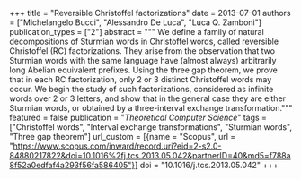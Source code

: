 +++
title = "Reversible Christoffel factorizations"
date = 2013-07-01
authors = ["Michelangelo Bucci", "Alessandro De Luca", "Luca Q. Zamboni"]
publication_types = ["2"]
abstract = """
We define a family of natural decompositions of Sturmian words in Christoffel
words, called reversible Christoffel (RC) factorizations. They arise from the
observation that two Sturmian words with the same language have (almost always)
arbitrarily long Abelian equivalent prefixes. Using the three gap theorem, we
prove that in each RC factorization, only 2 or 3 distinct Christoffel words may
occur. We begin the study of such factorizations, considered as infinite words
over 2 or 3 letters, and show that in the general case they are either Sturmian
words, or obtained by a three-interval exchange transformation."""
featured = false
publication = "*Theoretical Computer Science*"
tags = ["Christoffel words", "Interval exchange transformations", "Sturmian words", "Three gap theorem"]
url_custom = [{name = "Scopus", url = "https://www.scopus.com/inward/record.uri?eid=2-s2.0-84880217822&doi=10.1016%2fj.tcs.2013.05.042&partnerID=40&md5=f788a8f52a0edfaf4a293f56fa586405"}]
doi = "10.1016/j.tcs.2013.05.042"
+++
